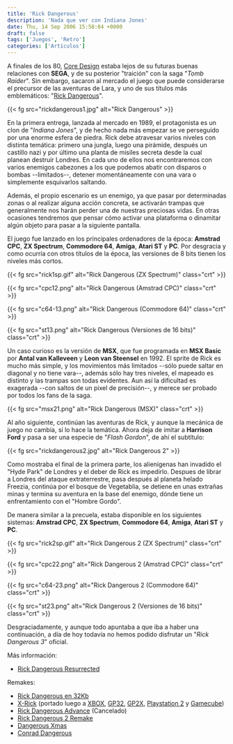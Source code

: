 ```yaml
---
title: 'Rick Dangerous'
description: 'Nada que ver con Indiana Jones'
date: Thu, 14 Sep 2006 15:58:04 +0000
draft: false
tags: ['Juegos', 'Retro']
categories: ['Artículos']
---
```


A finales de los 80, [Core Design](http://en.wikipedia.org/wiki/Core_Design) estaba lejos de su futuras buenas relaciones con **SEGA**, y de su posterior "traición" con la saga "_Tomb Raider_". Sin embargo, sacaron al mercado el juego que puede considerarse el precursor de las aventuras de Lara, y uno de sus títulos más emblemáticos: "[Rick Dangerous](http://en.wikipedia.org/wiki/Rick_Dangerous)".

{{< fg src="rickdangerous1.jpg" alt="Rick Dangerous" >}}

En la primera entrega, lanzada al mercado en 1989, el protagonista es un clon de "_Indiana Jones_", y de hecho nada más empezar se ve perseguido por una enorme esfera de piedra. Rick debe atravesar varios niveles con distinta temática: primero una jungla, luego una pirámide, después un castillo nazi y por último una planta de misiles secreta desde la cual planean destruir Londres. En cada uno de ellos nos encontraremos con varios enemigos cabezones a los que podemos abatir con disparos o bombas --limitados--, detener momentáneamente con una vara o simplemente esquivarlos saltando.

Además, el propio escenario es un enemigo, ya que pasar por determinadas zonas o al realizar alguna acción concreta, se activarán trampas que generalmente nos harán perder una de nuestras preciosas vidas. En otras ocasiones tendremos que pensar cómo activar una plataforma o dinamitar algún objeto para pasar a la siguiente pantalla.

El juego fue lanzado en los principales ordenadores de la época: **Amstrad CPC**, **ZX Spectrum**, **Commodore 64**, **Amiga**, **Atari ST** y **PC**. Por desgracia y como ocurría con otros títulos de la época, las versiones de 8 bits tienen los niveles más cortos.

{{< fg src="rick1sp.gif" alt="Rick Dangerous (ZX Spectrum)" class="crt" >}}

{{< fg src="cpc12.png" alt="Rick Dangerous (Amstrad CPC)" class="crt" >}}

{{< fg src="c64-13.png" alt="Rick Dangerous (Commodore 64)" class="crt" >}}

{{< fg src="st13.png" alt="Rick Dangerous (Versiones de 16 bits)" class="crt" >}}

Un caso curioso es la versión de **MSX**, que fue programada en **MSX Basic** por **Antal van Kalleveen** y **Leon van Steensel** en 1992. El sprite de Rick es mucho más simple, y los movimientos más limitados --sólo puede saltar en diagonal y no tiene vara--, además sólo hay tres niveles, el mapeado es distinto y las trampas son todas evidentes. Aun así la dificultad es exagerada --con saltos de un pixel de precisión--, y merece ser probado por todos los fans de la saga.

{{< fg src="msx21.png" alt="Rick Dangerous (MSX)" class="crt" >}}

Al año siguiente, continúan las aventuras de Rick, y aunque la mecánica de juego no cambia, sí lo hace la temática. Ahora deja de imitar a **Harrison Ford** y pasa a ser una especie de "_Flash Gordon_", de ahí el subtítulo:

{{< fg src="rickdangerous2.jpg" alt="Rick Dangerous 2" >}}

Como mostraba el final de la primera parte, los alienígenas han invadido el "Hyde Park" de Londres y el deber de Rick es impedirlo. Despues de librar a Londres del ataque extraterrestre, pasa después al planeta helado Freezia, continúa por el bosque de Vegetablia, se detiene en unas extrañas minas y termina su aventura en la base del enemigo, dónde tiene un enfrentamiento con el "Hombre Gordo".

De manera similar a la precuela, estaba disponible en los siguientes sistemas: **Amstrad CPC**, **ZX Spectrum**, **Commodore 64**, **Amiga**, **Atari ST** y **PC**.

{{< fg src="rick2sp.gif" alt="Rick Dangerous 2 (ZX Spectrum)" class="crt" >}}

{{< fg src="cpc22.png" alt="Rick Dangerous 2 (Amstrad CPC)" class="crt" >}}

{{< fg src="c64-23.png" alt="Rick Dangerous 2 (Commodore 64)" class="crt" >}}

{{< fg src="st23.png" alt="Rick Dangerous 2 (Versiones de 16 bits)" class="crt" >}}

Desgraciadamente, y aunque todo apuntaba a que iba a haber una continuación, a día de hoy todavía no hemos podido disfrutar un "_Rick Dangerous 3_" oficial.

Más información:

*   [Rick Dangerous Resurrected](http://www.rickdangerous.co.uk/main.htm)

Remakes:

*   [Rick Dangerous en 32Kb](http://leonard.oxg.free.fr/rick32/rick32.html)
*   [X-Rick](http://www.bigorno.net/xrick/) (portado luego a [XBOX](http://xbox-homebrew.dcemu.co.uk/xrick.shtml), [GP32](http://www.gp32x.de/cgi-bin/cfiles.cgi?0,0,0,0,27,135), [GP2X](http://www.gp2x.de/cgi-bin/cfiles.cgi?0,0,0,0,35,1208), [Playstation 2](http://www.megidish.net/xrick/) y [Gamecube](http://web.telia.com/~u24315537/menu_gc/xrick.htm))
*   [Rick Dangerous Advance](http://spoutnick.free.fr/ST/viewgames.php3?id=1) (Cancelado)
*   [Rick Dangerous 2 Remake](http://mysite.wanadoo-members.co.uk/freeware01/gamemaker.htm)
*   [Dangerous Xmas](http://spoutnick.free.fr/ST/viewgames.php3?id=2)
*   [Conrad Dangerous](http://users.tpg.com.au/wagnerbe/conrad/conrad.html)
